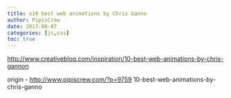 ```yaml
---
title: o10 best web animations by Chris Ganno
author: PipisCrew
date: 2017-08-07
categories: [js,css]
toc: true
---
```


http://www.creativebloq.com/inspiration/10-best-web-animations-by-chris-gannon

origin - http://www.pipiscrew.com/?p=9759 10-best-web-animations-by-chris-ganno